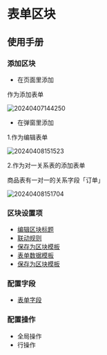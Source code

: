 # 表单区块

## 使用手册

### 添加区块

- 在页面里添加

作为添加表单

![20240407144250](https://nocobase-docs.oss-cn-beijing.aliyuncs.com/20240407144250.png)

- 在弹窗里添加

1.作为编辑表单

![20240408151523](https://nocobase-docs.oss-cn-beijing.aliyuncs.com/20240408151523.png)

2.作为对一关系表的添加表单

商品表有一对一的关系字段「订单」

![20240408151704](https://nocobase-docs.oss-cn-beijing.aliyuncs.com/20240408151704.png)

### 区块设置项

- [编辑区块标题](/handbook/ui/blocks/block-settings/block-title)
- [联动规则](/handbook/ui/blocks/block-settings/linkage-rule)
- [保存为区块模板](/handbook/ui/blocks/block-settings/block-template)
- [表单数据模板](/handbook/ui/blocks/block-settings/form-data-templates)
- [保存为区块模板](/handbook/ui/blocks/block-settings/block-template)




### 配置字段
- [表单字段](/handbook/ui/fields/field-settings/form-item)
### 配置操作

- 全局操作
- 行操作

